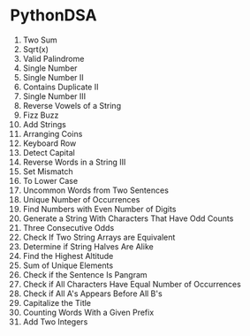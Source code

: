 # PythonDSA
1. Two Sum
69. Sqrt(x)
125. Valid Palindrome
136. Single Number
137. Single Number II
219. Contains Duplicate II
260. Single Number III
345. Reverse Vowels of a String
412. Fizz Buzz
415. Add Strings
441. Arranging Coins
500. Keyboard Row
520. Detect Capital
557. Reverse Words in a String III
645. Set Mismatch
709. To Lower Case
884. Uncommon Words from Two Sentences
1207. Unique Number of Occurrences
1295. Find Numbers with Even Number of Digits
1374. Generate a String With Characters That Have Odd Counts
1550. Three Consecutive Odds
1662. Check If Two String Arrays are Equivalent
1704. Determine if String Halves Are Alike
1732. Find the Highest Altitude
1748. Sum of Unique Elements
1832. Check if the Sentence Is Pangram
1941. Check if All Characters Have Equal Number of Occurrences
2124. Check if All A's Appears Before All B's
2129. Capitalize the Title
2185. Counting Words With a Given Prefix
2235. Add Two Integers
